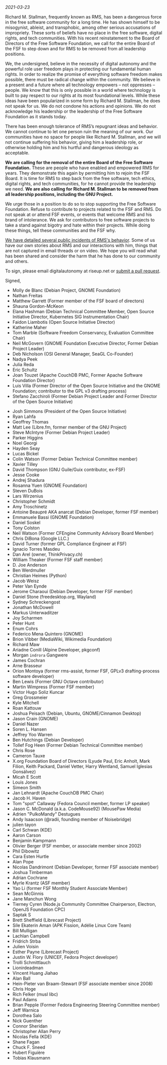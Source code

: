 *2021-03-23*

Richard M. Stallman, frequently known as RMS, has been a dangerous force in the free software community for a long time. He has shown himself to be misogynist, ableist, and transphobic, among other serious accusations of impropriety. These sorts of beliefs have no place in the free software, digital rights, and tech communities. With his recent reinstatement to the Board of Directors of the Free Software Foundation, we call for the entire Board of the FSF to step down and for RMS to be removed from all leadership positions. 

We, the undersigned, believe in the necessity of digital autonomy and the powerful role user freedom plays in protecting our fundamental human rights. In order to realize the promise of everything software freedom makes possible, there must be radical change within the community. We believe in a present and a future where all technology empowers – not oppresses – people. We know that this is only possible in a world where technology is built to pay respect to our rights at its most foundational levels. While these ideas have been popularized in some form by Richard M. Stallman, he does not speak for us. We do not condone his actions and opinions. We do not acknowledge his leadership or the leadership of the Free Software Foundation as it stands today.

There has been enough tolerance of RMS’s repugnant ideas and behavior. We cannot continue to let one person ruin the meaning of our work. Our communities have no space for people like Richard M. Stallman, and we will not continue suffering his behavior, giving him a leadership role, or otherwise holding him and his hurtful and dangerous ideology as acceptable.

**We are calling for the removal of the entire Board of the Free Software Foundation.** These are people who have enabled and empowered RMS for years. They demonstrate this again by permitting him to rejoin the FSF Board. It is time for RMS to step back from the free software, tech ethics, digital rights, and tech communities, for he cannot provide the leadership we need. **We are also calling for Richard M. Stallman to be removed from all leadership positions, including the GNU Project.** 

We urge those in a position to do so to stop supporting the Free Software Foundation. Refuse to contribute to projects related to the FSF and RMS. Do not speak at or attend FSF events, or events that welcome RMS and his brand of intolerance. We ask for contributors to free software projects to take a stand against bigotry and hate within their projects. While doing these things, tell these communities and the FSF why. 

[We have detailed several public incidents of RMS's behavior][1]. Some of us have our own stories about RMS and our interactions with him, things that are not captured in email threads or on video. We hope you will read what has been shared and consider the harm that he has done to our community and others.

[1]: https://rms-open-letter.github.io/appendix

To sign, please email digitalautonomy at riseup.net or [submit a pull request](https://github.com/rms-open-letter/rms-open-letter.github.io/pulls).

Signed,

- Molly de Blanc (Debian Project, GNOME Foundation)
- Nathan Freitas
- Matthew Garrett (Former member of the FSF board of directors)
- Shauna Gordon-McKeon
- Elana Hashman (Debian Technical Committee Member, Open Source Initiative Director, Kubernetes SIG Instrumentation Chair)
- Faidon Liambotis (Open Source Initiative Director)
- Katherine Maher
- Tom Marble (Software Freedom Conservancy, Evaluation Committee Chair)
- Neil McGovern (GNOME Foundation Executive Director, Former Debian Project Leader)
- Deb Nicholson (OSI General Manager, SeaGL Co-Founder)
- Nadya Peek
- Julia Reda
- Eric Schultz
- Joan Touzet (Apache CouchDB PMC, Former Apache Software Foundation Director)
- Luis Villa (Former Director of the Open Source Initiative and the GNOME Foundation; contributor to the GPL v3 drafting process)
- Stefano Zacchiroli (Former Debian Project Leader and Former Director of the Open Source Initiative)

<!-- Any additional signees should go below this comment in chronological order -->

- Josh Simmons (President of the Open Source Initiative)
- Ryan Lahfa
- Geoffrey Thomas
- Matt Lee (Libre.fm, former member of the GNU Project)
- Steve McIntyre (Former Debian Project Leader)
- Parker Higgins
- Noel Georgi
- Hayden Seay
- Lucas Bickel
- Colin Watson (Former Debian Technical Committee member)
- Xavier Tilley
- David Thompson (GNU Guile/Guix contributor, ex-FSF)
- Jesse Cooke
- Andrej Shadura
- Rosanna Yuen (GNOME Foundation)
- Steven DuBois
- Lars Wirzenius
- Christopher Schmidt
- Amy Troschinetz
- Antoine Beaupré AKA anarcat (Debian Developer, former FSF member)
- Emmanuele Bassi (GNOME Foundation)
- Daniel Soskel
- Tony Colston
- Neil Watson (Former CFEngine Community Advisory Board Member)
- Chris DiBona (Google LLC.)
- David Turner (former GPL Compliance Engineer at FSF)
- Ignacio Torres Masdeu
- Dan Arel (owner, ThinkPrivacy.ch)
- William Theaker (Former FSF staff member)
- D. Joe Anderson
- Ben Werdmuller
- Christian Heimes (Python)
- Jacob Weisz
- Peter Van Eynde
- Jerome Charaoui (Debian Developer, former FSF member)
- Daniel Stone (freedesktop.org, Wayland)
- Sydney Schreckengost
- Jonathan McDowell
- Markus Unterwaditzer
- Joy Scharmen
- Peter Hunt
- Enum Cohrs
- Federico Mena Quintero (GNOME)
- Brion Vibber (MediaWiki, Wikimedia Foundation)
- Richard Maw
- Ariadne Conill (Alpine Developer, pkgconf)
- Morgan `indrora` Gangwere
- James Cochran
- Arne Brasseur
- Orion Montoya (former rms-assist, former FSF, GPLv3 drafting-process software developer)
- Ben Lewis (Former GNU Octave contributor)
- Martin Wimpress (Former FSF member)
- Victor Hugo Soliz Kuncar
- Greg Grossmeier
- Kyle Mitchell
- Roan Kattouw
- Joshua Peisach (Debian, Ubuntu, GNOME/Cinnamon Desktop)
- Jason Crain (GNOME)
- Daniel Nazer
- Soren L. Hansen
- Jeffrey Yoo Warren
- Ben Hutchings (Debian Developer)
- Tollef Fog Heen (Former Debian Technical Committee member)
- Chris Rose
- Cameron Tauxe
- X.org Foundation Board of Directors (Lyude Paul, Eric Anholt, Mark Filion, Keith Packard, Daniel Vetter, Harry Wentland, Samuel Iglesias Gonsálvez)
- Micah E Scott
- Louis Jones
- Simeon Smith
- Jan Lehnardt (Apache CouchDB PMC Chair)
- Jacob H. Haven
- Tom "spot" Callaway (Fedora Council member, former LP speaker)
- Jason C. McDonald (a.k.a. CodeMouse92) (MousePaw Media)
- Adrien "PulkoMandy" Destugues
- Andy Isaacson (@radii, founding member of Noisebridge)
- julien tayon
- Carl Schwan (KDE)
- Aaron Carson
- Benjamin Kampmann
- Olivier Berger (FSF member, or associate member since 2002)
- Phil Dibowitz
- Cara Esten Hurtle
- Alan Pope
- Nicolas Dandrimont (Debian Developer, former FSF associate member)
- Joshua Timberman
- Adrian Cochrane
- Myrle Krantz (ASF member)
- Yao Li (former FSF Monthly Student Associate Member)
- Sean McGinnis
- Jane Manchun Wong
- Tierney Cyren (Node.js Community Committee Chairperson, Electron, OpenJS Foundation CPC)
- Saptak S
- Brett Sheffield (Librecast Project)
- Síle Ekaterin Aman (APK Fission, Adélie Linux Core Team)
- Bill Mulligan
- Lachlan Campbell
- Fridrich Strba
- Julien Voisin
- Esther Payne (Librecast Project)
- Justin W. Flory (UNICEF, Fedora Project developer)
- Trolli Schmittlauch
- Lionirdeadman
- Vincent Huang Jiahao
- Alan Ball
- Hein-Pieter van Braam-Stewart (FSF associate member since 2008)
- Chris Hoge
- Rich Felker (musl libc)
- Paul Adams
- Brian Pepple (Former Fedora Engineering Steering Committee member)
- Jeff Warnica
- Dorothea Salo
- Nick Guenther
- Connor Sheridan
- Christopher Allan Perry
- Nicolas Fella (KDE)
- Shane Fagan
- Chuck F. Sneed
- Hubert Figuière
- Tobias Klausmann

